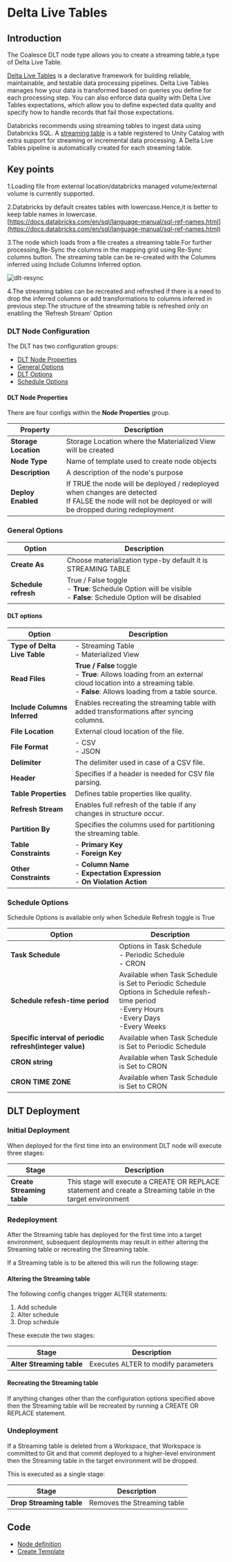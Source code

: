 # **Delta Live Tables**

## **Introduction**

The Coalesce DLT node type allows you to create a streaming table,a type
of Delta Live Table.

[Delta Live Tables](https://docs.databricks.com/aws/en/dlt/streaming-tables)
is a declarative framework for building reliable, maintainable, and
testable data processing pipelines. Delta Live Tables manages how your
data is transformed based on queries you define for each processing
step. You can also enforce data quality with Delta Live Tables
expectations, which allow you to define expected data quality and
specify how to handle records that fail those expectations.

Databricks recommends using streaming tables to ingest data using
Databricks SQL. A [streaming
table](https://docs.databricks.com/en/tables/streaming.html#additional-resources)
is a table registered to Unity Catalog with extra support for streaming
or incremental data processing. A Delta Live Tables pipeline is
automatically created for each streaming table.

## **Key points**

1.Loading file from external location/databricks managed volume/external volume is currently supported.

2.Databricks by default creates tables with lowercase.Hence,it is better to keep table names in lowercase.[https://docs.databricks.com/en/sql/language-manual/sql-ref-names.html](https://docs.databricks.com/en/sql/language-manual/sql-ref-names.html)

3.The node which loads from a file creates a streaming table.For further processing,Re-Sync the columns in the mapping grid using Re-Sync columns button.
The streaming table can be re-created with the Columns inferred using Include Columns Inferred option.

![dlt-resync](https://github.com/user-attachments/assets/8199536e-ef4d-4b24-ab69-ce8c89356938)

4.The streaming tables can be recreated and refreshed if there is a need to drop the inferred columns or add transformations to columns inferred in previous step.The structure of the streaming table is refreshed only on enabling the 'Refresh Stream' Option

### **DLT Node Configuration**

The DLT has two configuration groups:

* [DLT Node Properties](#dlt-node-properties)
* [General Options](#general-options)
* [DLT Options](#dlt-options)
* [Schedule Options](#schedule-options)

<h4 id="dlt-node-properties"> DLT Node Properties </h4>

There are four configs within the **Node Properties** group.

| **Property** | **Description** |
|-------------|-----------------|
| **Storage Location** | Storage Location where the Materialized View will be created |
| **Node Type** | Name of template used to create node objects |
| **Description** | A description of the node's purpose |
| **Deploy Enabled** | If TRUE the node will be deployed / redeployed when changes are detected<br/>If FALSE the node will not be deployed or will be dropped during redeployment |

### General Options

| **Option** | **Description** |
|------------|----------------|
| **Create As** | Choose materialization type-by default it is STREAMING TABLE  |
|**Schedule refresh**| True / False toggle<br/>- **True**: Schedule Option will be visible<br/>- **False**:  Schedule Option will be disabled|

<h4 id="dlt-options"> DLT options </h4>

| **Option**                     | **Description** |
|----------------------------------|---------------|
| **Type of Delta Live Table**     | - Streaming Table <br/>- Materialized View |
| **Read Files**                   | **True / False** toggle <br/>- **True**: Allows loading from an external cloud location into a streaming table.<br/>- **False**: Allows loading from a table source. |
| **Include Columns Inferred**     | Enables recreating the streaming table with added transformations after syncing columns. |
| **File Location** | External cloud location of the file. |
| **File Format** | - CSV <br/>- JSON |
| **Delimiter** | The delimiter used in case of a CSV file. |
| **Header** | Specifies if a header is needed for CSV file parsing. |
| **Table Properties**             | Defines table properties like quality. |
| **Refresh Stream**               | Enables full refresh of the table if any changes in structure occur. |
| **Partition By** | Specifies the columns used for partitioning the streaming table. |
| **Table Constraints** | - **Primary Key**<br/>- **Foreign Key** |
| **Other Constraints** | - **Column Name**<br/>- **Expectation Expression**<br>- **On Violation Action** |

### Schedule Options

Schedule Options is available only when Schedule Refresh toggle is True

| **Option** | **Description** |
|------------|----------------|
|**Task Schedule**| Options in Task Schedule<br/>- Periodic Schedule<br/>- CRON    |
|**Schedule refesh-time period**|Available when Task Schedule is Set to Periodic Schedule<br/>Options in Schedule refesh-time period<br/>-Every Hours<br/>-Every Days<br/>-Every Weeks |
|**Specific interval of periodic refresh(integer value)**|Available when Task Schedule is Set to Periodic Schedule |
|**CRON string**|Available when Task Schedule is Set to CRON|
|**CRON TIME ZONE**|Available when Task Schedule is Set to CRON |

## **DLT Deployment**

### Initial Deployment
When deployed for the first time into an environment DLT node will execute three stages:

| **Stage** | **Description** |
|-----------|----------------|
| **Create Streaming table** | This stage will execute a CREATE OR REPLACE statement and create a Streaming table in the target environment |

### Redeployment

After the Streaming table has deployed for the first time into a target environment, subsequent deployments may result in either altering the Streaming table or recreating the Streaming table.

If a Streaming table is to be altered this will run the following stage:

#### Altering the Streaming table

The following config changes trigger ALTER statements:

1. Add schedule
2. Alter schedule
3. Drop schedule

These execute the two stages:

| **Stage** | **Description** |
|-----------|----------------|
| **Alter Streaming table** | Executes ALTER to modify parameters |

#### Recreating the Streaming table

If anything changes other than the configuration options specified above then the Streaming table will be recreated by running a CREATE OR REPLACE statement.

### Undeployment

If a Streaming table is deleted from a Workspace, that Workspace is committed to Git and that commit deployed to a higher-level environment then the Streaming table in the target environment will be dropped.

This is executed as a single stage:

| **Stage** | **Description** |
|-----------|----------------|
| **Drop Streaming table** | Removes the Streaming table |

## Code

* [Node definition](https://github.com/coalesceio/databricks-DLT/blob/main/nodeTypes/DLT-368/definition.yml)
* [Create Template](https://github.com/coalesceio/databricks-DLT/blob/main/nodeTypes/DLT-368/create.sql.j2)
